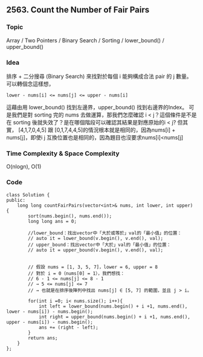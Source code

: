 ##  2563. Count the Number of Fair Pairs

### Topic
Array / Two Pointers / Binary Search / Sorting / lower_bound() / upper_bound()

### Idea
排序 + 二分搜尋 (Binary Search) 來找對於每個 i 能夠構成合法 pair 的 j 數量。可以轉個念這樣想，  

`lower - nums[i] <= nums[j] <= upper - nums[i]`

這藉由用 lower_bound() 找到左邊界，upper_bound() 找到右邊界的Index。
可是我們是對 sorting 完的 nums 去做運算，那我們怎麼確認 i < j？這個條件是不是在 sorting 後就失效了？是在哪個階段可以確認其結果是對應原始的i < j? 但其實，
[4,1,7,0,4,5]  跟 [0,1,7,4,4,5]的情況根本就是相同的，因為nums[i] + nums[j]，即使i j 互換位置也是相同的，因為題目也沒要求nums[i]<nums[j]

### Time Complexity & Space Complexity
O(nlogn), O(1)

### Code

```
class Solution {
public:
    long long countFairPairs(vector<int>& nums, int lower, int upper) {
        sort(nums.begin(), nums.end());
        long long ans = 0;

        //lower_bound：找出vector中「大於或等於」val的「最小值」的位置：
        // auto it = lower_bound(v.begin(), v.end(), val);
        // upper_bound：找出vector中「大於」val的「最小值」的位置：
        // auto it = upper_bound(v.begin(), v.end(), val);


        // 假設 nums = [1, 3, 5, 7]，lower = 6, upper = 8
        // 對於 i = 0（nums[0] = 1），我們想找：
        // 6 - 1 <= nums[j] <= 8 - 1  
        // → 5 <= nums[j] <= 7
        // → 也就是在排序後陣列中找出 nums[j] ∈ [5, 7] 的範圍，並且 j > i。

        for(int i =0; i< nums.size(); i++){
            int left = lower_bound(nums.begin() + i +1, nums.end(), lower - nums[i]) - nums.begin();
            int right = upper_bound(nums.begin() + i +1, nums.end(), upper - nums[i]) - nums.begin();
            ans += (right - left);        
        }
        return ans;
    }
};
```
